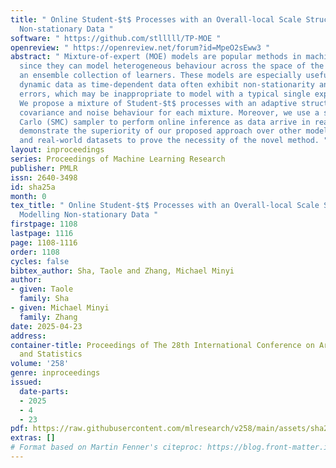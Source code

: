 ```yaml
---
title: " Online Student-$t$ Processes with an Overall-local Scale Structure for Modelling
  Non-stationary Data "
software: " https://github.com/stlllll/TP-MOE "
openreview: " https://openreview.net/forum?id=MpeO2sEww3 "
abstract: " Mixture-of-expert (MOE) models are popular methods in machine learning,
  since they can model heterogeneous behaviour across the space of the data using
  an ensemble collection of learners. These models are especially useful for modelling
  dynamic data as time-dependent data often exhibit non-stationarity and heavy-tailed
  errors, which may be inappropriate to model with a typical single expert model.
  We propose a mixture of Student-$t$ processes with an adaptive structure for the
  covariance and noise behaviour for each mixture. Moreover, we use a sequential Monte
  Carlo (SMC) sampler to perform online inference as data arrive in real time. We
  demonstrate the superiority of our proposed approach over other models on synthetic
  and real-world datasets to prove the necessity of the novel method. "
layout: inproceedings
series: Proceedings of Machine Learning Research
publisher: PMLR
issn: 2640-3498
id: sha25a
month: 0
tex_title: " Online Student-$t$ Processes with an Overall-local Scale Structure for
  Modelling Non-stationary Data "
firstpage: 1108
lastpage: 1116
page: 1108-1116
order: 1108
cycles: false
bibtex_author: Sha, Taole and Zhang, Michael Minyi
author:
- given: Taole
  family: Sha
- given: Michael Minyi
  family: Zhang
date: 2025-04-23
address:
container-title: Proceedings of The 28th International Conference on Artificial Intelligence
  and Statistics
volume: '258'
genre: inproceedings
issued:
  date-parts:
  - 2025
  - 4
  - 23
pdf: https://raw.githubusercontent.com/mlresearch/v258/main/assets/sha25a/sha25a.pdf
extras: []
# Format based on Martin Fenner's citeproc: https://blog.front-matter.io/posts/citeproc-yaml-for-bibliographies/
---
```

